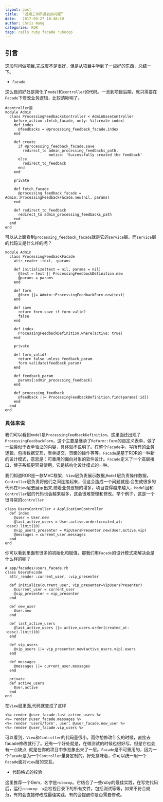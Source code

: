 ```yaml
---
layout: post
title:  “近期工作所遇到的问题”
date:   2017-09-27 10:48:59
author: Chris Wang
categories: ROR
tags: rails ruby facade rubocop
---
```


## 引言
这段时间做项目,完成度不是很好，但是从项目中学到了一些好的东西，总结一下。

* `Facade`

这么做的好处是简化了`model`和`controller`的代码。一旦到项目后期，就只需要在`Facade`下修改业务逻辑，比较清晰明了。
```
#controller层
module Admin
  class ProcessingFeedbacksController < AdminBaseController
    before_action :fetch_facade, only: %i[create index]
    def index
      @feedbacks = @processing_feedback_facade.index
    end

    def create
      if @processing_feedback_facade.save
        redirect_to admin_processing_feedbacks_path,
                    notice: 'Successfully created the feedback'
      else
        redirect_to_feedback
      end
    end

    private

    def fetch_facade
      @processing_feedback_facade = Admin::ProcessingFeedbackFacade.new(nil, params)
    end

    def redirect_to_feedback
      redirect_to admin_processing_feedbacks_path
    end
  end
end
```

可以从上面看到`processing_feedback_facade`就是它的`service`层。而`service`层的代码又是什么样的呢？

```
module Admin
  class ProcessingFeedbackFacade
    attr_reader :text, :params

    def initialize(text = nil, params = nil)
      @text = text || ProcessingFeedbackDefinition.new
      @params = params
    end

    def form
      @form ||= Admin::ProcessingFeedbackForm.new(text)
    end

    def save
      return form.save if form_valid?
      false
    end

    def index
      ProcessingFeedbackDefinition.where(active: true)
    end

    private

    def form_valid?
      return false unless feedback_param
      form.validate(feedback_param)
    end

    def feedback_param
      params[:admin_processing_feedback]
    end

    def processing_feedback
      @feedback ||= ProcessingFeedbackDefinition.find(params[:id])
    end
  end
end
```

### 具体来说
我们可以看到`model`是`ProcessingFeedbackDefinition`，这里面还出现了`ProcessingFeedbackForm`，这个主要是继承了`Reform::Form`的自定义表单，做了一些类似于表单验证的内容，具体就不说明了。在整个`Facade`中，写所有的业务逻辑，包括数据交互，表单提交，页面的操作等等。`Facade`是基于ROR的一种新的设计模式，意思是：可重用的面向对象的软件设计。`Facade`定义了一个高层接口，使子系统更容易使用，它是结构化设计模式的一种。

我们知道ROR是一款MVC框架，`View`层负责展示数据,`Model`层负责操作数据，`Controller`层负责将他们之间连接起来，但这会造成一个问题就是:会生成很多的代码在`View`层去展示出来,随着业务逻辑的增多，项目变得越来越大，`Model`层和`Controller`层的代码也会越来越多，这会很难管理和修改。举个例子，这是一个很寻常的`controller`
```
class UsersController < ApplicationController
  def index
    @user = User.new
    @last_active_users = User.active.order(created_at: :desc).limit(10)
    @vip_users_presenter = VipUsersPresenter.new(User.active.vip)
    @messages = current_user.messages
  end
end
```

你可以看到里面有很多的初始化和赋值，那我们用`Facade`的设计模式来解决会是什么样的呢？

```
# app/facades/users_facade.rb
class UsersFacade
  attr_reader :current_user, :vip_presenter

  def initialize(current_user, vip_presenter=VipUsersPresenter)
    @current_user = current_user
    @vip_presenter = vip_presenter
  end

  def new_user
    User.new
  end

  def last_active_users
    @last_active_users ||= active_users.order(created_at: :desc).limit(10)
  end

  def vip_users
    @vip_users ||= vip_presenter.new(active_users.vip).users
  end

  def messages
    @messages ||= current_user.messages
  end

  private
  def active_users
    User.active
  end
end
```
在`View`层里面,代码就变成了这样

```
<%= render @user_facade.last_active_users %>
<%= render @user_facade.messages %>
<%= render 'users/form', user: @user_facade.new_user %>
<%= render @user_facade.vip_users %>
```

可以看到，`View`和`Controller`的代码量很小，而你想修改什么的时候，直接去facade修改就行了。还有一个好处就是，在做测试的时候也很好写。但是它也会有一点缺点, 就是在你的项目中多抽象出来了一层。`Facade`是不可重用的，因为一个`Facade`是为一个`Controller`量身定制的。好处意味着，你可以统一用一个`Facade`面对`view`层的交互。

* 代码格式的校验

这里推荐一个Gem，名字是`rubocop`。它结合了一些ruby的最佳实践，在写完代码后，运行`rubocop -a`会检视目录下的所有文件，包括测试等等，如果不符合规范，有的会直接修改成最佳实践，有的会提醒你是否需要修改。


